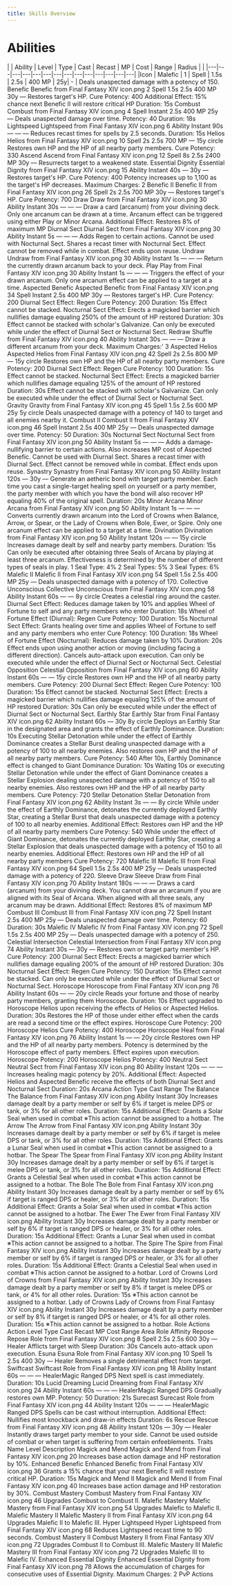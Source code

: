 ```yaml
---
title: Skills Overview
---
```

# Abilities

|   | Ability | Level | Type | Cast | Recast | MP | Cost | Range | Radius |   |
|---|---|---|---|---|---|---|---|---|---|---|---|---|---|
|Icon | Malefic | 1 | Spell | 1.5s | 2.5s | 400 MP | 25y| - | Deals unaspected damage with a potency of 150.
Benefic
Benefic from Final Fantasy XIV icon.png	2	Spell	1.5s	2.5s	400 MP	30y	—
Restores target's HP.
Cure Potency: 400
Additional Effect: 15% chance next Benefic II will restore critical HP
Duration: 15s
Combust
Combust from Final Fantasy XIV icon.png	4	Spell	Instant	2.5s	400 MP	25y	—
Deals unaspected damage over time.
Potency: 40
Duration: 18s
Lightspeed
Lightspeed from Final Fantasy XIV icon.png	6	Ability	Instant	90s	—	—	—
Reduces recast times for spells by 2.5 seconds.
Duration: 15s
Helios
Helios from Final Fantasy XIV icon.png	10	Spell	2s	2.5s	700 MP	—	15y circle
Restores own HP and the HP of all nearby party members.
Cure Potency: 330
Ascend
Ascend from Final Fantasy XIV icon.png	12	Spell	8s	2.5s	2400 MP	30y	—
Resurrects target to a weakened state.
Essential Dignity
Essential Dignity from Final Fantasy XIV icon.png	15	Ability	Instant	40s	—	30y	—
Restores target's HP.
Cure Potency: 400
Potency increases up to 1,100 as the target's HP decreases.
Maximum Charges: 2
Benefic II
Benefic II from Final Fantasy XIV icon.png	26	Spell	2s	2.5s	700 MP	30y	—
Restores target's HP.
Cure Potency: 700
Draw
Draw from Final Fantasy XIV icon.png	30	Ability	Instant	30s	—	—	—
Draw a card (arcanum) from your divining deck. Only one arcanum can be drawn at a time.
Arcanum effect can be triggered using either Play or Minor Arcana.
Additional Effect: Restores 8% of maximum MP
Diurnal Sect
Diurnal Sect from Final Fantasy XIV icon.png	30	Ability	Instant	5s	—	—	—
Adds Regen to certain actions.
Cannot be used with Nocturnal Sect.
Shares a recast timer with Nocturnal Sect.
Effect cannot be removed while in combat.
Effect ends upon reuse.
Undraw
Undraw from Final Fantasy XIV icon.png	30	Ability	Instant	1s	—	—	—
Return the currently drawn arcanum back to your deck.
Play
Play from Final Fantasy XIV icon.png	30	Ability	Instant	1s	—	—	—
Triggers the effect of your drawn arcanum.
Only one arcanum effect can be applied to a target at a time.
Aspected Benefic
Aspected Benefic from Final Fantasy XIV icon.png	34	Spell	Instant	2.5s	400 MP	30y	—
Restores target's HP.
Cure Potency: 200
Diurnal Sect Effect: Regen
Cure Potency: 200
Duration: 15s
Effect cannot be stacked.
Nocturnal Sect Effect: Erects a magicked barrier which nullifies damage equaling 250% of the amount of HP restored
Duration: 30s
Effect cannot be stacked with scholar's Galvanize.
Can only be executed while under the effect of Diurnal Sect or Nocturnal Sect.
Redraw
Shuffle from Final Fantasy XIV icon.png	40	Ability	Instant	30s	—	—	—
Draw a different arcanum from your deck.
Maximum Charges:' 3
Aspected Helios
Aspected Helios from Final Fantasy XIV icon.png	42	Spell	2s	2.5s	800 MP	—	15y circle
Restores own HP and the HP of all nearby party members.
Cure Potency: 200
Diurnal Sect Effect: Regen
Cure Potency: 100
Duration: 15s
Effect cannot be stacked.
Nocturnal Sect Effect: Erects a magicked barrier which nullifies damage equaling 125% of the amount of HP restored
Duration: 30s
Effect cannot be stacked with scholar's Galvanize.
Can only be executed while under the effect of Diurnal Sect or Nocturnal Sect.
Gravity
Gravity from Final Fantasy XIV icon.png	45	Spell	1.5s	2.5s	600 MP	25y	5y circle
Deals unaspected damage with a potency of 140 to target and all enemies nearby it.
Combust II
Combust II from Final Fantasy XIV icon.png	46	Spell	Instant	2.5s	400 MP	25y	—
Deals unaspected damage over time.
Potency: 50
Duration: 30s
Nocturnal Sect
Nocturnal Sect from Final Fantasy XIV icon.png	50	Ability	Instant	5s	—	—	—
Adds a damage-nullifying barrier to certain actions. Also increases MP cost of Aspected Benefic.
Cannot be used with Diurnal Sect.
Shares a recast timer with Diurnal Sect.
Effect cannot be removed while in combat.
Effect ends upon reuse.
Synastry
Synastry from Final Fantasy XIV icon.png	50	Ability	Instant	120s	—	30y	—
Generate an aetheric bond with target party member. Each time you cast a single-target healing spell on yourself or a party member, the party member with which you have the bond will also recover HP equaling 40% of the original spell.
Duration: 20s
Minor Arcana
Minor Arcana from Final Fantasy XIV icon.png	50	Ability	Instant	1s	—	—	—
Converts currently drawn arcanum into the Lord of Crowns when Balance, Arrow, or Spear, or the Lady of Crowns when Bole, Ewer, or Spire.
Only one arcanum effect can be applied to a target at a time.
Divination
Divination from Final Fantasy XIV icon.png	50	Ability	Instant	120s	—	—	15y circle
Increases damage dealt by self and nearby party members.
Duration: 15s
Can only be executed after obtaining three Seals of Arcana by playing at least three arcanum.
Effectiveness is determined by the number of different types of seals in play.
1 Seal Type: 4%
2 Seal Types: 5%
3 Seal Types: 6%
Malefic II
Malefic II from Final Fantasy XIV icon.png	54	Spell	1.5s	2.5s	400 MP	25y	—
Deals unaspected damage with a potency of 170.
Collective Unconscious
Collective Unconscious from Final Fantasy XIV icon.png	58	Ability	Instant	60s	—	—	8y circle
Creates a celestial ring around the caster.
Diurnal Sect Effect: Reduces damage taken by 10% and applies Wheel of Fortune to self and any party members who enter
Duration: 18s
Wheel of Fortune Effect (Diurnal): Regen
Cure Potency: 100
Duration: 15s
Nocturnal Sect Effect: Grants healing over time and applies Wheel of Fortune to self and any party members who enter
Cure Potency: 100
Duration: 18s
Wheel of Fortune Effect (Nocturnal): Reduces damage taken by 10%
Duration: 20s
Effect ends upon using another action or moving (including facing a different direction).
Cancels auto-attack upon execution.
Can only be executed while under the effect of Diurnal Sect or Nocturnal Sect.
Celestial Opposition
Celestial Opposition from Final Fantasy XIV icon.png	60	Ability	Instant	60s	—	—	15y circle
Restores own HP and the HP of all nearby party members.
Cure Potency: 200
Diurnal Sect Effect: Regen
Cure Potency: 100
Duration: 15s
Effect cannot be stacked.
Nocturnal Sect Effect: Erects a magicked barrier which nullifies damage equaling 125% of the amount of HP restored
Duration: 30s
Can only be executed while under the effect of Diurnal Sect or Nocturnal Sect.
Earthly Star
Earthly Star from Final Fantasy XIV icon.png	62	Ability	Instant	60s	—	30y	8y circle
Deploys an Earthly Star in the designated area and grants the effect of Earthly Dominance.
Duration: 10s
Executing Stellar Detonation while under the effect of Earthly Dominance creates a Stellar Burst dealing unaspected damage with a potency of 100 to all nearby enemies. Also restores own HP and the HP of all nearby party members.
Cure Potency: 540
After 10s, Earthly Dominance effect is changed to Giant Dominance
Duration: 10s
Waiting 10s or executing Stellar Detonation while under the effect of Giant Dominance creates a Stellar Explosion dealing unaspected damage with a potency of 150 to all nearby enemies. Also restores own HP and the HP of all nearby party members.
Cure Potency: 720
Stellar Detonation
Stellar Detonation from Final Fantasy XIV icon.png	62	Ability	Instant	3s	—	—	8y circle
While under the effect of Earthly Dominance, detonates the currently deployed Earthly Star, creating a Stellar Burst that deals unaspected damage with a potency of 100 to all nearby enemies.
Additional Effect: Restores own HP and the HP of all nearby party members
Cure Potency: 540
While under the effect of Giant Dominance, detonates the currently deployed Earthly Star, creating a Stellar Explosion that deals unaspected damage with a potency of 150 to all nearby enemies.
Additional Effect: Restores own HP and the HP of all nearby party members
Cure Potency: 720
Malefic III
Malefic III from Final Fantasy XIV icon.png	64	Spell	1.5s	2.5s	400 MP	25y	—
Deals unaspected damage with a potency of 220.
Sleeve Draw
Sleeve Draw from Final Fantasy XIV icon.png	70	Ability	Instant	180s	—	—	—
Draws a card (arcanum) from your divining deck.
You cannot draw an arcanum if you are aligned with its Seal of Arcana. When aligned with all three seals, any arcanum may be drawn.
Additional Effect: Restores 8% of maximum MP
Combust III
Combust III from Final Fantasy XIV icon.png	72	Spell	Instant	2.5s	400 MP	25y	—
Deals unaspected damage over time.
Potency: 60
Duration: 30s
Malefic IV
Malefic IV from Final Fantasy XIV icon.png	72	Spell	1.5s	2.5s	400 MP	25y	—
Deals unaspected damage with a potency of 250.
Celestial Intersection
Celestial Intersection from Final Fantasy XIV icon.png	74	Ability	Instant	30s	—	30y	—
Restores own or target party member's HP.
Cure Potency: 200
Diurnal Sect Effect: Erects a magicked barrier which nullifies damage equaling 200% of the amount of HP restored
Duration: 30s
Nocturnal Sect Effect: Regen
Cure Potency: 150
Duration: 15s
Effect cannot be stacked.
Can only be executed while under the effect of Diurnal Sect or Nocturnal Sect.
Horoscope
Horoscope from Final Fantasy XIV icon.png	76	Ability	Instant	60s	—	—	20y circle
Reads your fortune and those of nearby party members, granting them Horoscope.
Duration: 10s
Effect upgraded to Horoscope Helios upon receiving the effects of Helios or Aspected Helios.
Duration: 30s
Restores the HP of those under either effect when the cards are read a second time or the effect expires.
Horoscope Cure Potency: 200
Horoscope Helios Cure Potency: 400
Horoscope
Horoscope Heal from Final Fantasy XIV icon.png	76	Ability	Instant	1s	—	—	20y circle
Restores own HP and the HP of all nearby party members.
Potency is determined by the Horoscope effect of party members. Effect expires upon execution.
Horoscope Potency: 200
Horoscope Helios Potency: 400
Neutral Sect
Neutral Sect from Final Fantasy XIV icon.png	80	Ability	Instant	120s	—	—	—
Increases healing magic potency by 20%.
Additional Effect: Aspected Helios and Aspected Benefic receive the effects of both Diurnal Sect and Nocturnal Sect
Duration: 20s
Arcana
Action	Type	Cast	Range
The Balance
The Balance from Final Fantasy XIV icon.png	Ability	Instant	30y
Increases damage dealt by a party member or self by 6% if target is melee DPS or tank, or 3% for all other roles.
Duration: 15s
Additional Effect: Grants a Solar Seal when used in combat
※This action cannot be assigned to a hotbar.
The Arrow
The Arrow from Final Fantasy XIV icon.png	Ability	Instant	30y
Increases damage dealt by a party member or self by 6% if target is melee DPS or tank, or 3% for all other roles.
Duration: 15s
Additional Effect: Grants a Lunar Seal when used in combat
※This action cannot be assigned to a hotbar.
The Spear
The Spear from Final Fantasy XIV icon.png	Ability	Instant	30y
Increases damage dealt by a party member or self by 6% if target is melee DPS or tank, or 3% for all other roles.
Duration: 15s
Additional Effect: Grants a Celestial Seal when used in combat
※This action cannot be assigned to a hotbar.
The Bole
The Bole from Final Fantasy XIV icon.png	Ability	Instant	30y
Increases damage dealt by a party member or self by 6% if target is ranged DPS or healer, or 3% for all other roles.
Duration: 15s
Additional Effect: Grants a Solar Seal when used in combat
※This action cannot be assigned to a hotbar.
The Ewer
The Ewer from Final Fantasy XIV icon.png	Ability	Instant	30y
Increases damage dealt by a party member or self by 6% if target is ranged DPS or healer, or 3% for all other roles.
Duration: 15s
Additional Effect: Grants a Lunar Seal when used in combat
※This action cannot be assigned to a hotbar.
The Spire
The Spire from Final Fantasy XIV icon.png	Ability	Instant	30y
Increases damage dealt by a party member or self by 6% if target is ranged DPS or healer, or 3% for all other roles.
Duration: 15s
Additional Effect: Grants a Celestial Seal when used in combat
※This action cannot be assigned to a hotbar.
Lord of Crowns
Lord of Crowns from Final Fantasy XIV icon.png	Ability	Instant	30y
Increases damage dealt by a party member or self by 8% if target is melee DPS or tank, or 4% for all other roles.
Duration: 15s
※This action cannot be assigned to a hotbar.
Lady of Crowns
Lady of Crowns from Final Fantasy XIV icon.png	Ability	Instant	30y
Increases damage dealt by a party member or self by 8% if target is ranged DPS or healer, or 4% for all other roles.
Duration: 15s
※This action cannot be assigned to a hotbar.
Role Actions
Action	Level	Type	Cast	Recast	MP Cost	Range	Area	Role Affinity
Repose
Repose Role from Final Fantasy XIV icon.png	8	Spell	2.5s	2.5s	600	30y	—	Healer
Afflicts target with Sleep
Duration: 30s
Cancels auto-attack upon execution.
Esuna
Esuna Role from Final Fantasy XIV icon.png	10	Spell	1s	2.5s	400	30y	—	Healer
Removes a single detrimental effect from target.
Swiftcast
Swiftcast Role from Final Fantasy XIV icon.png	18	Ability	Instant	60s	—	—	—	HealerMagic Ranged DPS
Next spell is cast immediately.
Duration: 10s
Lucid Dreaming
Lucid Dreaming from Final Fantasy XIV icon.png	24	Ability	Instant	60s	—	—	—	HealerMagic Ranged DPS
Gradually restores own MP.
Potency: 50
Duration: 21s
Surecast
Surecast Role from Final Fantasy XIV icon.png	44	Ability	Instant	120s	—	—	—	HealerMagic Ranged DPS
Spells can be cast without interruption.
Additional Effect: Nullifies most knockback and draw-in effects
Duration: 6s
Rescue
Rescue from Final Fantasy XIV icon.png	48	Ability	Instant	120s	—	30y	—	Healer
Instantly draws target party member to your side. Cannot be used outside of combat or when target is suffering from certain enfeeblements.
Traits
Name	Level	Description
Magick and Mend
Magick and Mend from Final Fantasy XIV icon.png	20	Increases base action damage and HP restoration by 10%.
Enhanced Benefic
Enhanced Benefic from Final Fantasy XIV icon.png	36	Grants a 15% chance that your next Benefic II will restore critical HP.
Duration: 15s
Magick and Mend II
Magick and Mend II from Final Fantasy XIV icon.png	40	Increases base action damage and HP restoration by 30%.
Combust Mastery
Combust Mastery from Final Fantasy XIV icon.png	46	Upgrades Combust to Combust II.
Malefic Mastery
Malefic Mastery from Final Fantasy XIV icon.png	54	Upgrades Malefic to Malefic II.
Malefic Mastery II
Malefic Mastery II from Final Fantasy XIV icon.png	64	Upgrades Malefic II to Malefic III.
Hyper Lightspeed
Hyper Lightspeed from Final Fantasy XIV icon.png	68	Reduces Lightspeed recast time to 90 seconds.
Combust Mastery II
Combust Mastery II from Final Fantasy XIV icon.png	72	Upgrades Combust II to Combust III.
Malefic Mastery III
Malefic Mastery III from Final Fantasy XIV icon.png	72	Upgrades Malefic III to Malefic IV.
Enhanced Essential Dignity
Enhanced Essential Dignity from Final Fantasy XIV icon.png	78	Allows the accumulation of charges for consecutive uses of Essential Dignity.
Maximum Charges: 2
PvP Actions